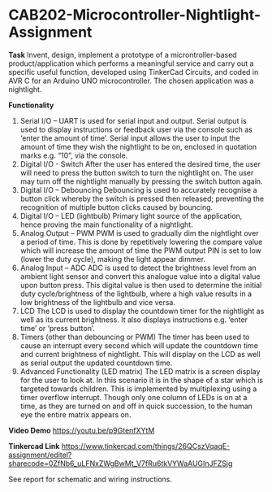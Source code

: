 # CAB202-Microcontroller-Nightlight-Assignment

**Task** Invent, design, implement a prototype of a microntroller-based product/application which performs a meaningful service and carry out a specific useful function, developed using TinkerCad Circuits, and coded in AVR C for an Arduino UNO microcontroller. The chosen application was a nightlight. 

**Functionality**
1) Serial I/O – UART is used for serial input and output. Serial output is used to display instructions or feedback user via the console such as ‘enter the amount of time’. Serial input allows the user to input the amount of time they wish the nightlight to be on, enclosed in quotation marks e.g. “10”, via the console. 
2) Digital I/O - Switch	After the user has entered the desired time, the user will need to press the button switch to turn the nightlight on. The user may turn off the nightlight manually by pressing the switch button again. 
3) Digital I/O – Debouncing	Debouncing is used to accurately recognise a button click whereby the switch is pressed then released; preventing the recognition of multiple button clicks caused by bouncing. 
4) Digital I/O – LED (lightbulb)	Primary light source of the application, hence proving the main functionality of a nightlight. 
5) Analog Output – PWM	PWM is used to gradually dim the nightlight over a period of time. This is done by repetitively lowering the compare value which will increase the amount of time the PWM output PIN is set to low (lower the duty cycle), making the light appear dimmer. 
6) Analog Input – ADC	ADC is used to detect the brightness level from an ambient light sensor and convert this analogue value into a digital value upon button press. This digital value is then used to determine the initial duty cycle/brightness of the lightbulb, where a high value results in a low brightness of the lightbulb and vice versa. 
7) LCD	The LCD is used to display the countdown timer for the nightlight as well as its current brightness. It also displays instructions e.g. ‘enter time’ or ‘press button’. 
8) Timers (other than debouncing or PWM)	The timer has been used to cause an interrupt every second which will update the countdown time and current brightness of nightlight. This will display on the LCD as well as serial output the updated countdown time.
9) Advanced Functionality 
(LED matrix)	The LED matrix is a screen display for the user to look at. In this scenario it is in the shape of a star which is targeted towards children. This is implemented by multiplexing using a timer overflow interrupt. Though only one column of LEDs is on at a time, as they are turned on and off in quick succession, to the human eye the entire matrix appears on. 

**Video Demo**
https://youtu.be/p9GtenfXYtM

**Tinkercad Link**
https://www.tinkercad.com/things/26QCszVqaqE-assignment/editel?sharecode=0ZfNb6_uLFNxZWgBwMt_V7fRu6tkVYWaAUGInJFZSjg

See report for schematic and wiring instructions. 
